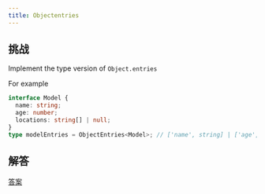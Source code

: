 ```yaml
---
title: Objectentries
---
```


## 挑战

Implement the type version of `Object.entries`

For example

```typescript
interface Model {
  name: string;
  age: number;
  locations: string[] | null;
}
type modelEntries = ObjectEntries<Model>; // ['name', string] | ['age', number] | ['locations', string[] | null];
```

## 解答

[答案](https://github.com/type-challenges/type-challenges/issues/14052)
